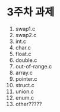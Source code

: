 # 3주차 과제 

1. swap1.c
2. swap2.c
3. int.c
4. char.c
5. float.c
6. double.c
7. out-of-range.c
8. array.c
9. pointer.c
10. struct.c
11. union.c
12. enum.c
13. other?????
